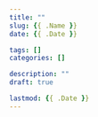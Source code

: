```yaml
---
title: ""
slug: {{ .Name }}
date: {{ .Date }}

tags: []
categories: []

description: ""
draft: true

lastmod: {{ .Date }}
---
```


